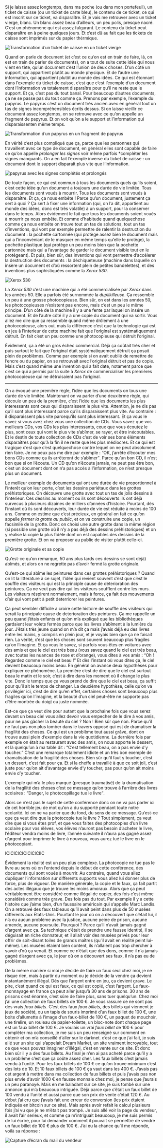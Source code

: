 Si je laisse assez longtemps, dans ma poche (ou dans mon portefeuil), un ticket de caisse (ou un ticket de carte bleu), le contenu de ce ticket, ce qui est inscrit sur ce ticket, va disparaître. Et je vais me retrouver avec un ticket vierge, blanc. Un blanc assez beau d’ailleurs, un peu polis, presque nacré. C’est un phénomène qui est assez fulgurant. Le contenu du ticket peut disparaître en à peine quelques jours. Et c’est dû au fait que les tickets de caisse sont imprimés sur du papier thérmique.

![Transformation d’un ticket de caisse en un ticket vierge](img/illu-livre/documents/01.png)

Quand on parle de document (et c’est ce qu’on est en train de faire, là, on est en train de parler de documents), on a tout de suite cette idée qui nous vient en tête, qu’un document c’est l’union de deux choses. D’un côté un support, qui appartient plutôt au monde physique. Et de l’autre une information, qui appartient plutôt au monde des idées. Ce qui est étonnant dans l’exemple du ticket de caisse, c’est que c’est l’exemple d’un document dont l’information va totalement disparaître pour qu’il ne reste que le support. Et ça, c’est pas du tout banal. Pour beaucoup d’autres documents, ça ne se passe pas du tout comme ça. Prenons par exemple, l’exemple du papyrus. Le papyrus c’est un document très ancien avec en général tout un tas de signes incompréhensibles écrits dessus. Si on laisse vieillir ce document assez longtemps, on se retrouve avec ce qu’on appelle un fragment de papyrus. Et on voit qu’on a le support et l’information qui disparaissenten même temps.

![Transformation d’un papyrus en un fragment de papyrus](img/illu-livre/documents/02.png)

En vérité c’est plus compliqué que ça, parce que les personnes qui travaillent avec ce type de document, en général elles sont capable de faire ce qu’on appelle *prolonger les signes* voir même parfois *compléter les signes manquants. On a en fait l’exemple inverse du ticket de caisse : un document dont le support disparaît plus vite que l’information.

![papyrus avec les signes complétés et prolongés](img/illu-livre/documents/03.png)

De toute façon, ce qui est commun à tous les documents quels qu’ils soient, c’est cette idée qu’un document a toujours une durée de vie limitée. Tous les documents sont voués à mourrir. Tous les documents sont voués à disparaître. Et ça, ça nous embête ! Parce qu’un document, justement ça sert à quoi ? Ça sert à fixer une information (qui, on l’a dit, appartient au monde des idées, donc est très volatile) à un support, pour la conserver dans le temps. Alors évidement le fait que tous les documents soient voués à mourrir ça nous embête. Et comme d’habitude quand quelquechose comme ça nous embête on trouve tout un tas de solutions, tout un tas d’inventions, qui vont par exemple permettre de ralentir la destruction du document : la pochette cartonnée (qui protège assez bien le document mais qui a l’inconvéniant de le masquer en même temps qu’elle le protège), la pochette plastique (qui protège un peu moins bien que la pochette cartonnée mais qui a l’avantage de garder le document visible tout en le protégeant). Et puis, bien sûr, des inventions qui vont permettre d’accélerer la destruction des documents : la déchiqueteuse (machine dans laquelle on insère un document et d’où ressortent plein de petites bandelettes), et des inventions plus sophistiquées comme la *Xerox 530*.

![Xerox 530](img/illu-livre/documents/04.png)

La *Xerox 530* c’est une machine qui a été commercialisée par *Xerox* dans les années 50. Elle a parfois été surnommée la *duplikilleuse*. Ça ressemble un peu à une grosse photocopieuse. Bien sûr, on est dans les années 50, les photocopieuses n’existent pas encore, mais c’est un peu le même principe. D’un côté de la machine il y a une fente par laquel on insére un document. Et de l’autre côté il y a une copie du document qui va sortir. Vous allez me dire que ça ressemble quand même drôlement à une photocopieuse, alors oui, mais la différence c’est que la technologie qui est en jeu à l’interieur de cette machine fait que l’original est systématiquement détruit. En fait c’est un peu comme une photocopieuse qui détruit l’original.

Évidement, ça a été un gros échec commercial. Déjà ça coûtait très cher et puis surtout le fait que l’original était systématiquement détruit ça posait plein de problèmes. Comme par exemple si on avait oublié de remettre de l’encre ou du papier, on se retrouvait avec l’original détruit et pas de copie. Mais c’est quand même une invention qui a fait date, notament parce que c’est ce qui a permis par la suite à *Xerox* de commercialiser les premières photocopieuse qui ne détruisaient pas l’original.

***

On a évoqué une première règle, l’idée que les documents on tous une durée de vie limitée. Maintenant on va parler d’une deuxièrme règle, qui découle un peu de la première, c’est l’idée que les documents les plus interessants sont ceux qui disparaissent le plus vite. Attention, je ne dis pas qu’il sont plus interessant parce qu’ils disparaissent plus vite. Au contraire : il disparaissent plus vite parcequ’ils sont plus interessant. Et ça vous le savez si vous avez chez vous une collection de CDs. Vous savez que vos meilleurs CDs, vos CDs les plus interessants, ceux que vous écoutez le plus, sont ceux qui vont le plus vite s’abîmer, se rayer, et être inécoutables. Et le destin de toute collection de CDs c’est de voir ses bons éléments disparaîtres pour qu’à la fin il ne reste que les plus médiocres. Et ce qui est tragique c’est que c’est quelquechose contre lequel on ne peut absolument rien faire. Je ne peux pas me dire par exemple : <q>OK, j’arrête d’écouter mes bons CDs comme ça ils arrêteront de s’abîmer</q>. Parce qu’un bon CD, il n’est bon que si on l’écoute. Un CD qu’on n’écoute jamais, ne peut pas être bon, c’est un document dont on n’a pas accès à l’information, ce n’est presque plus un document.

Le meilleur exemple de documents qui ont une durée de vie proportionnel à l’interêt qu’on leur porte, c’est les dessins pariétaux dans les grottes préhistoriques. On découvre une grotte avec tout un tas de jolis dessins à l’interieur. Ces dessins au moment ou ils sont découverts ils ont déjà survecus à plusieurs dizaines de milliers d’années d’histoire. Pourtant, dès l’instant où ils sont découverts, leur durée de vie est réduite à moins de 100 ans. Comme on estime que c’est précieux, en général on fait ce qu’on appelle *fermer la grotte au public*, et on va construire une copie, un facsimilé de la grotte. Donc on choisi une autre grotte dans la même région (si possible une grotte où il n’y a pas déjà des dessins préhistoriques) et on y réalise la copie la plus fidèle dont on est capables des dessins de la première grotte. Et on va proposer au public de visiter plutôt celle-ci.

![Grotte originale et sa copie](img/illu-livre/documents/04.png)

Qu’est-ce qu’on remarque, 50 ans plus tards ces dessins se sont déjà) abîmés, et alors on ne regrette pas d’avoir fermé la grotte originale.

Qu’est-ce qui abîme les peintures dans ces grottes préhistoriques ? Quand on lit la litterature à ce sujet, l’idée qui revient souvent c’est que c’est le souffle des visiteurs qui est la principle cause de déterioration des peintures. Ça ne veut pas dire qui les visiteurs soufflent contre les murs. Les visiteurs réspirent normalement, mais à force, ça fait des mouvements d’air qui vont petit à petit deterriorer les peintures.

Ça peut sembler difficile à croire cette histoire de souffle des visiteurs qui serait la principale cause de deterioration des peintures. Ça me rappelle un peu quand j’étais enfants et qu’on m’a expliqué que les bibliothèques gardaient leur volets fermés parce que les livres s’abîment à la lumière du jour. J’étais très jeune quand on m’a dit ça mais j’avais déjà eu des livres entre les mains, y compris en plein jour, et je voyais bien que ça ne faisait rien. La vérité, c’est que les choses sont souvent beaucoup plus fragiles qu’on l’imagine. Et ça vous le savez, si parfois vous êtes en voitures avec des amis et que le ciel est très beau (vous savez quand le ciel est très beau, avec toutes les nuances de rose et d’orange), vous dites à vos amis : <q>Oh ! Regardez comme le ciel est beau !</q> Et dès l’instant où vous dites ça, le ciel devient beaucoup moins beau. En général on avance deux hypothèses pour expliquer ce phénomène. La première c’est de dire que le ciel est surtout beau le matin et le soir, c’est à dire dans les moment où il change le plus vite. Donc le temps que ça vous prend de dire que le ciel est beau, ça suffit pour qu’il ait le temps de changer. La deuxième hypothèse, celle qu’on va privilégier ici, c’est de dire qu’en effet, certaines choses sont beaucoup plus fragiles qu’on l’imagine, et la beauté d’un ciel peut-être ne supporte pas d’être montrée du doigt ou juste nommée.

Est-ce que ça veut dire pour autant que la prochaine fois que vous serez devant un beau ciel vous allez devoir vous empecher de le dire à vos amis, pour ne pas gâcher la beauté du ciel ? Non ! Bien sûr que non. Parce qu’il ne faut pas non plus tomber dans le travers opposé qui est de dramatiser la fragilité des choses. Ce qui est un problème tout aussi grâve, dont on trouve aussi plein d’exemple dans la vie quotidienne. La dernière fois par exemple on était au restaurant avec des amis, on nous apporte le dessert, et là quelqu’un à ma table dit : <q>C’est tellement beau, on a pas envie d’y toucher.</q> C’est une remarque totalement idiote et un très bon exemple de dramatisation de la fragilité des choses. Bien sûr qu’il faut y toucher, c’est un dessert, c’est fait pour ça. Et si la cheffe a travaillé à que ce soit joli, c’est juste pour qu’on ait d’avantage envie d’y toucher, pas pour qu’on ait moins envie d’y toucher.

L’exemple qui m’a le plus marqué (presque traumatisé) de la dramatisation de la fragilité des choses c’est ce message qu’on trouve à l’arrière des livres scolaires : <q>Danger, le photocopillage tue le livre</q>.

Alors ce n’est pas le sujet de cette conférence donc on ne va pas parler ici de cet horrible jeu de mot qu’on a du supporté pendant toute notre scolarité. Ici on ne va parler que du fond, du sens de ce message. Qu’est-ce que ça veut dire que la photocopie tue le livre ? Tout simplement, ça veut dire que si vous êtes prof, et que vous faites des photocopies d’un livre scolaire pour vos élèves, vos élèves n’auront pas besoin d’acheter le livre, l’éditeur vendra moins de livre, l’année suivante il n’aura pas gagné assez d’argent pour imprimer le livre à nouveau, vous aurez tué le livre en le photocopiant.



ICICICICICICICICIIC


Évidement la réalité est un peu plus complexe. La photocopie ne tue pas le livre au sens où on l’entend depuis le début de cette conférence, des documents qui sont voués à mourrir. Au contraire, quand vous allez dupliquer l’information sur differents supports vous allez lui donner plus de force, plus de vigueur. De manière générale, la copie et le faux, ça fait partit des actes illégaux que je trouve les moins amoraux. Alors que ça peut véritablement être considéré comme illégal de copier, des fois c’est même considéré comme très grave. Des fois pas du tout. Par exemple il y a cette histoire que j’aime bien, d’un faussaire américain qui s’appelle Marc Landis. On a retrouvé des faux tableaux qu’il avait peint dans plus de 50 musées différents aux États-Unis. Pourtant le jour où on a découvert que c’était lui, il n’a eu aucun problème avec la justice, aucune peine de prison, aucune amende, aucune poursuite. Pourquoi ? Parce qu’il n’avait jamais gagné d’argent avec ça. Sa technique c’était de prendre une fausse identité, il se déguisait en riche donnateur, et il allait voir des musées privés pour leur offrir de soit-disant toiles de grands maîtres (qu’il avait en réalité peint lui-même). Les musées étaient bien content, ils n’allaient pas trop chercher à savoir d’où ça venait. Et comme ce n’était que des dons, comme il n’a jamais gagné d’argent avec ça, le jour où on a découvert ses faux, il n’a pas eu de problèmes.

De la même manière si moi je décide de faire un faux seul chez moi, je ne risque rien, mais à partir du moment ou je décide de la vendre ça devient instantanément illégal. Dès que l’argent entre en jeu, ça devient grave. Le pire, c’est quand ce qui est faux, ce qui est copié, c’est l’argent. Le faux-monnayage en france ça peut aller jusqu’à 30 ans de prisons. 30 ans de prisons c’est énorme, c’est sûre de faire plus, sans tuer quelqu’un. Chez moi j’ai une collection de faux billets de 100 €. Je vous rassure ce ne sont pas des vrais *faux billets*. C’est des faux *faux billets*, des billets qui viennent je jeux de société, ou un tapis de souris imprimé d’un faux billet de 100 €, une boite d’allumette à l’image d’un faux-billet de 100 €, un paquet de mouchoir, une tirelire, un rouleau de papier-toilette, un bloc-note dont chaque page est un faux billet de 100 €. Je voulais un vrai *faux billet* de 100 € pour compléter ma collection, je me suis un peu renseigné sur comment en obtenir et on m’a conseillé d’aller sur le darknet. c’est ce que j’ai fait, je suis allé sur un site qui s’appelait Dream Market, un site vraiment incroyable, tout ce que vous pouvez imaginer d’illégal, c’est en vente sur ce site. Et donc bien sûr il y a des faux billets. Au final je n’en ai pas acheté parce qu’il y a un problème c’est que ça coûte assez cher. Les faux billets c’est jamais vendu à l’unité. Pour les faux billets de 100 € ce qu’on trouve minimum c’est des lots de 10. Et 10 faux billets de 100 € ça vaut dans les 400 €. J’avais pas cet argent à mettre dans ma collection de faux billets et puis j’avais pas non plus envie d’avoir 1000 € en fausse monnaie chez moi, je pense que j’aurais un peu paranoyé. Mais en me baladant sur ce site, je suis tombé sur une annonce qui m’a beaucoup intriguée. Déjà parce que c’était un faux billet de 100 vendu à l’unité et aussi parce que son prix de vente c’était 120 €. Au début j’ai cru que j’avais fait une erreur de conversion (les prix étaient indiqués en bitcoin sur ce site). Mais après avoir refait le calcul plusieurs fois j’ai vu que je ne m’était pas trompé. Je suis allé voir la page du vendeur, il avait l’air serieux, et comme ça m’intriguait beaucoup, je me suis permis de lui écrire, pour lui demander comment il pouvait se permettre de vendre un faux billet de 100 € plus de 100 €. J’ai eu la chance qu’il me réponde, voilà sa réponse :

![Capture d’écran du mail du vendeur](/img/illu-livre/collections/cde.png)
